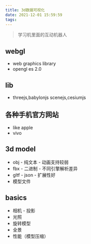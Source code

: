 ```yaml
---
title: 3d数据可视化
date: 2021-12-01 15:59:59
tags:
---
```

> 学习机里面的互动机器人

## webgl
- web graphics library
- opengl es 2.0

## lib
- threejs,babylonjs scenejs,cesiumjs

## 各种手机官方网站
- like apple
- vivo

## 3d model
- obj - 纯文本 - 动画支持较弱
- fbx - 二进制 - 不同引擎解析差异
- gltf - json - 扩展性好
- 模型文件


## basics
- 相机 - 投影
- 光照
- 旋转模型
- 全景
- 性能（模型压缩）

